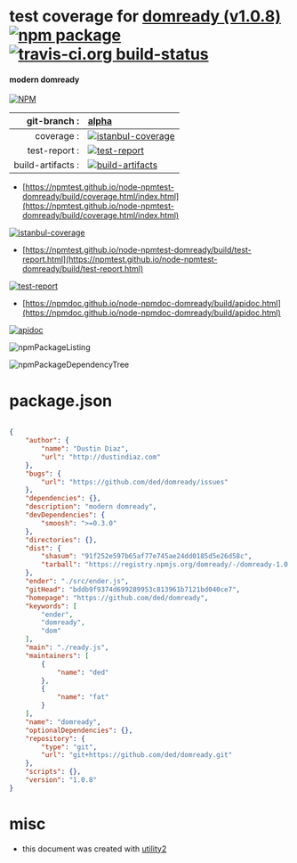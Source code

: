 # test coverage for  [domready (v1.0.8)](https://github.com/ded/domready)  [![npm package](https://img.shields.io/npm/v/npmtest-domready.svg?style=flat-square)](https://www.npmjs.org/package/npmtest-domready) [![travis-ci.org build-status](https://api.travis-ci.org/npmtest/node-npmtest-domready.svg)](https://travis-ci.org/npmtest/node-npmtest-domready)
#### modern domready

[![NPM](https://nodei.co/npm/domready.png?downloads=true&downloadRank=true&stars=true)](https://www.npmjs.com/package/domready)

| git-branch : | [alpha](https://github.com/npmtest/node-npmtest-domready/tree/alpha)|
|--:|:--|
| coverage : | [![istanbul-coverage](https://npmtest.github.io/node-npmtest-domready/build/coverage.badge.svg)](https://npmtest.github.io/node-npmtest-domready/build/coverage.html/index.html)|
| test-report : | [![test-report](https://npmtest.github.io/node-npmtest-domready/build/test-report.badge.svg)](https://npmtest.github.io/node-npmtest-domready/build/test-report.html)|
| build-artifacts : | [![build-artifacts](https://npmtest.github.io/node-npmtest-domready/glyphicons_144_folder_open.png)](https://github.com/npmtest/node-npmtest-domready/tree/gh-pages/build)|

- [https://npmtest.github.io/node-npmtest-domready/build/coverage.html/index.html](https://npmtest.github.io/node-npmtest-domready/build/coverage.html/index.html)

[![istanbul-coverage](https://npmtest.github.io/node-npmtest-domready/build/screenCapture.buildCi.browser.%252Ftmp%252Fbuild%252Fcoverage.lib.html.png)](https://npmtest.github.io/node-npmtest-domready/build/coverage.html/index.html)

- [https://npmtest.github.io/node-npmtest-domready/build/test-report.html](https://npmtest.github.io/node-npmtest-domready/build/test-report.html)

[![test-report](https://npmtest.github.io/node-npmtest-domready/build/screenCapture.buildCi.browser.%252Ftmp%252Fbuild%252Ftest-report.html.png)](https://npmtest.github.io/node-npmtest-domready/build/test-report.html)

- [https://npmdoc.github.io/node-npmdoc-domready/build/apidoc.html](https://npmdoc.github.io/node-npmdoc-domready/build/apidoc.html)

[![apidoc](https://npmdoc.github.io/node-npmdoc-domready/build/screenCapture.buildCi.browser.%252Ftmp%252Fbuild%252Fapidoc.html.png)](https://npmdoc.github.io/node-npmdoc-domready/build/apidoc.html)

![npmPackageListing](https://npmtest.github.io/node-npmtest-domready/build/screenCapture.npmPackageListing.svg)

![npmPackageDependencyTree](https://npmtest.github.io/node-npmtest-domready/build/screenCapture.npmPackageDependencyTree.svg)



# package.json

```json

{
    "author": {
        "name": "Dustin Diaz",
        "url": "http://dustindiaz.com"
    },
    "bugs": {
        "url": "https://github.com/ded/domready/issues"
    },
    "dependencies": {},
    "description": "modern domready",
    "devDependencies": {
        "smoosh": ">=0.3.0"
    },
    "directories": {},
    "dist": {
        "shasum": "91f252e597b65af77e745ae24dd0185d5e26d58c",
        "tarball": "https://registry.npmjs.org/domready/-/domready-1.0.8.tgz"
    },
    "ender": "./src/ender.js",
    "gitHead": "bddb9f9374d699289953c813961b7121bd040ce7",
    "homepage": "https://github.com/ded/domready",
    "keywords": [
        "ender",
        "domready",
        "dom"
    ],
    "main": "./ready.js",
    "maintainers": [
        {
            "name": "ded"
        },
        {
            "name": "fat"
        }
    ],
    "name": "domready",
    "optionalDependencies": {},
    "repository": {
        "type": "git",
        "url": "git+https://github.com/ded/domready.git"
    },
    "scripts": {},
    "version": "1.0.8"
}
```



# misc
- this document was created with [utility2](https://github.com/kaizhu256/node-utility2)

